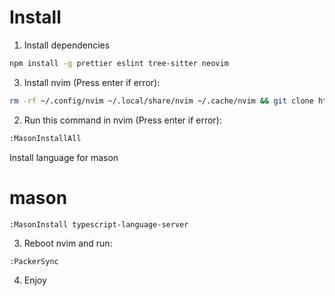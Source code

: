 # Install

1. Install dependencies

```sh
npm install -g prettier eslint tree-sitter neovim
```

3. Install nvim (Press enter if error):

```sh
rm -rf ~/.config/nvim ~/.local/share/nvim ~/.cache/nvim && git clone https://github.com/kidp2h/lazynvim.git ~/.config/nvim --depth 1 && nvim

```

2. Run this command in nvim (Press enter if error):

```sh
:MasonInstallAll
```

Install language for mason

# mason

```sh
:MasonInstall typescript-language-server
```

3. Reboot nvim and run:

```
:PackerSync
```

4. Enjoy
